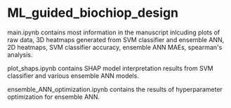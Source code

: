 # ML_guided_biochiop_design
main.ipynb contains most information in the manuscript inlcuding plots of raw data, 3D heatmaps generated from SVM classifier and ensemble ANN, 2D heatmaps, SVM classifier accuracy, ensemble ANN MAEs, spearman's analysis.

plot_shaps.ipynb contains SHAP model interpretation results from SVM classifier and various ensemble ANN models.

ensemble_ANN_optimization.ipynb contains the results of hyperparameter optimization for ensemble ANN.
